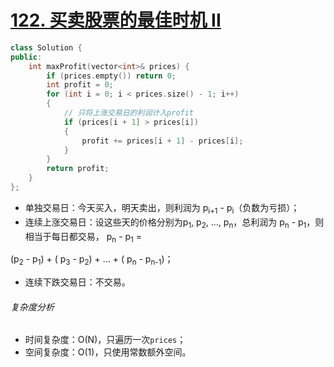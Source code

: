 # [122. 买卖股票的最佳时机 II](https://leetcode-cn.com/problems/best-time-to-buy-and-sell-stock-ii/)

```cpp
class Solution {
public:
    int maxProfit(vector<int>& prices) {
        if (prices.empty()) return 0;
        int profit = 0;
        for (int i = 0; i < prices.size() - 1; i++)
        {
            // 只将上涨交易日的利润计入profit
            if (prices[i + 1] > prices[i])
            {
                profit += prices[i + 1] - prices[i];
            }
        }
        return profit;
    }
};
```

- 单独交易日：今天买入，明天卖出，则利润为 p<sub>i+1</sub> - p<sub>i</sub>（负数为亏损）；
- 连续上涨交易日：设这些天的价格分别为p<sub>1</sub>, p<sub>2</sub>, ..., p<sub>n</sub>，总利润为 p<sub>n</sub> - p<sub>1</sub>，则相当于每日都交易， p<sub>n</sub> - p<sub>1</sub> =  

 (p<sub>2</sub> - p<sub>1</sub>) + ( p<sub>3</sub> - p<sub>2</sub>) + ... + ( p<sub>n</sub> - p<sub>n-1</sub>)；

- 连续下跌交易日：不交易。

###### 复杂度分析

- 时间复杂度：O(N)，只遍历一次`prices`；
- 空间复杂度：O(1)，只使用常数额外空间。

